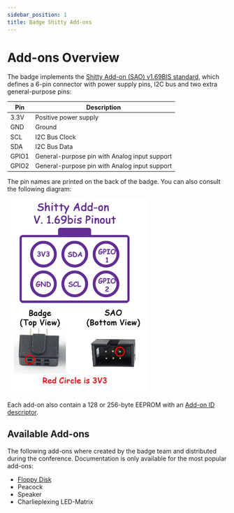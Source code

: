 ```yaml
---
sidebar_position: 1
title: Badge Shitty Add-ons
---
```


# Add-ons Overview

The badge implements the [Shitty Add-on (SAO) v1.69BIS standard](https://hackaday.com/2019/03/20/introducing-the-shitty-add-on-v1-69bis-standard/), which defines a 6-pin connector with power supply pins, I2C bus and two extra general-purpose pins:

| Pin   | Description                                   |
| ----- | --------------------------------------------- |
| 3.3V  | Positive power supply                         |
| GND   | Ground                                        |
| SCL   | I2C Bus Clock                                 |
| SDA   | I2C Bus Data                                  |
| GPIO1 | General-purpose pin with Analog input support |
| GPIO2 | General-purpose pin with Analog input support |

The pin names are printed on the back of the badge. You can also consult the following diagram:

![Addon connector standard](addons-sao-v1_69bis.png)

Each add-on also contain a 128 or 256-byte EEPROM with an [Add-on ID descriptor](addon-id).

## Available Add-ons

The following add-ons where created by the badge team and distributed during the conference. Documentation is only available for the most popular add-ons:

- [Floppy Disk](floppy)
- Peacock
- Speaker
- Charlieplexing LED-Matrix
